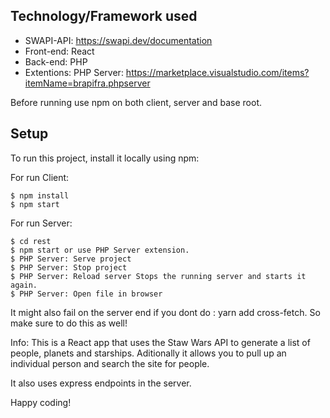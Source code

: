 ## Technology/Framework used

- SWAPI-API: https://swapi.dev/documentation
- Front-end: React
- Back-end: PHP
- Extentions: PHP Server: https://marketplace.visualstudio.com/items?itemName=brapifra.phpserver

Before running use npm on both client, server and base root.

## Setup
To run this project, install it locally using npm:

For run Client:
```
$ npm install
$ npm start
```

For run Server:
```
$ cd rest
$ npm start or use PHP Server extension.
$ PHP Server: Serve project	
$ PHP Server: Stop project	
$ PHP Server: Reload server	Stops the running server and starts it again.
$ PHP Server: Open file in browser
```

It might also fail on the server end if you dont do : yarn add cross-fetch. So make sure to do this as well!

Info: This is a React app that uses the Staw Wars API to generate a list of people, planets and starships. Aditionally it allows you to pull up an individual person and search the site for people.

It also uses express endpoints in the server.

Happy coding!
